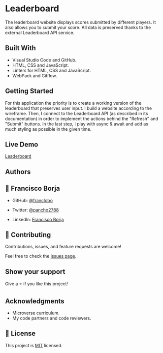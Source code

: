 # Leaderboard

The leaderboard website displays scores submitted by different players. It also allows you to submit your score. All data is preserved thanks to the external Leaderboard API service.

## Built With

- Visual Studio Code and GitHub.
- HTML, CSS and JavaScript.
- Linters for HTML, CSS and JavaScript.
- WebPack and Gitflow.

## Getting Started

For this application the priority is to create a working version of the leaderboard that preserves user input. I build a website according to the wireframe. Then, I connect to the Leaderboard API (as described in its documentation) in order to implement the actions behind the "Refresh" and "Submit" buttons. In the last step, I play with async & await and add as much styling as possible in the given time.

## Live Demo

[Leaderboard](https://franclobo.github.io/Leaderboard/dist/)

## Authors

## 👤 Francisco Borja

- GitHub: [@franclobo](https://github.com/franclobo)

- Twitter: [@pancho2788](https://twitter.com/Pancho2788)

- LinkedIn: [Francisco Borja](https://www.linkedin.com/in/francisco-borja-lobato/)

## 🤝 Contributing

Contributions, issues, and feature requests are welcome!

Feel free to check the [issues page](../../issues/).

## Show your support

Give a ⭐️ if you like this project!

## Acknowledgments

- Microverse curriculum.
- My code partners and code reviewers.

## 📝 License

This project is [MIT](https://franclobo.github.io/Leaderboard/LICENSE) licensed.
